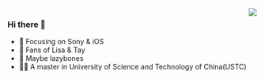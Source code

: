 <img align="right" src="https://github-readme-stats.vercel.app/api?username=YeunKSuzy&show_icons=true&icon_color=CE1D2D&text_color=718096&bg_color=ffffff&hide_title=true" />

### Hi there 👋

- 📙 Focusing on Sony & iOS
- 💎 Fans of Lisa & Tay 
- 👻 Maybe lazybones
- 🧑‍🎓 A master in University of Science and Technology of China(USTC)



<!--
**YeunkSuzy/YeunkSuzy** is a ✨ _special_ ✨ repository because its `README.md` (this file) appears on your GitHub profile.

Here are some ideas to get you started:

- 🔭 I’m currently working on ...
- 🌱 I’m currently learning ...
- 👯 I’m looking to collaborate on ...
- 🤔 I’m looking for help with ...
- 💬 Ask me about ...
- 📫 How to reach me: ...
- 😄 Pronouns: ...
- ⚡ Fun fact: ...
-->
